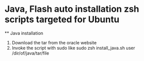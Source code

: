 Java, Flash auto installation zsh scripts targeted for Ubuntu
=========================================================

** Java installation
1. Download the tar from the oracle website
2. Invoke the script with sudo like 
 sudo zsh install_java.sh user /dir/of/java/tar/file

